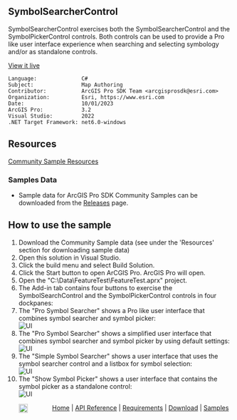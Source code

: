 ## SymbolSearcherControl

<!-- TODO: Write a brief abstract explaining this sample -->
SymbolSearcherControl exercises both the SymbolSearcherControl and the SymbolPickerControl controls.  Both controls can be used to provide a Pro like user interface experience when searching and selecting symbology and/or as standalone controls.  
  


<a href="https://pro.arcgis.com/en/pro-app/sdk/" target="_blank">View it live</a>

<!-- TODO: Fill this section below with metadata about this sample-->
```
Language:              C#
Subject:               Map Authoring
Contributor:           ArcGIS Pro SDK Team <arcgisprosdk@esri.com>
Organization:          Esri, https://www.esri.com
Date:                  10/01/2023
ArcGIS Pro:            3.2
Visual Studio:         2022
.NET Target Framework: net6.0-windows
```

## Resources

[Community Sample Resources](https://github.com/Esri/arcgis-pro-sdk-community-samples#resources)

### Samples Data

* Sample data for ArcGIS Pro SDK Community Samples can be downloaded from the [Releases](https://github.com/Esri/arcgis-pro-sdk-community-samples/releases) page.  

## How to use the sample
<!-- TODO: Explain how this sample can be used. To use images in this section, create the image file in your sample project's screenshots folder. Use relative url to link to this image using this syntax: ![My sample Image](FacePage/SampleImage.png) -->
1. Download the Community Sample data (see under the 'Resources' section for downloading sample data)
2. Open this solution in Visual Studio.    
3. Click the build menu and select Build Solution.    
4. Click the Start button to open ArCGIS Pro. ArcGIS Pro will open.      
5. Open the "C:\Data\FeatureTest\FeatureTest.aprx" project.    
6. The Add-in tab contains four buttons to exercise the SymbolSearchControl and the SymbolPickerControl controls in four dockpanes:  
7. The "Pro Symbol Searcher" shows a Pro like user interface that combines symbol searcher and symbol picker:  
![UI](Screenshots/Screen1.png)  
8. The "Pro Symbol Searcher" shows a simplified user interface that combines symbol searcher and symbol picker by using default settings:  
![UI](Screenshots/Screen2.png)  
9. The "Simple Symbol Searcher" shows a user interface that uses the symbol searcher control and a listbox for symbol selection:  
![UI](Screenshots/Screen3.png)  
10. The "Show Symbol Picker" shows a user interface that contains the symbol picker as a standalone control:  
![UI](Screenshots/Screen4.png)  
  

<!-- End -->

&nbsp;&nbsp;&nbsp;&nbsp;&nbsp;&nbsp;<img src="https://esri.github.io/arcgis-pro-sdk/images/ArcGISPro.png"  alt="ArcGIS Pro SDK for Microsoft .NET Framework" height = "20" width = "20" align="top"  >
&nbsp;&nbsp;&nbsp;&nbsp;&nbsp;&nbsp;&nbsp;&nbsp;&nbsp;&nbsp;&nbsp;&nbsp;
[Home](https://github.com/Esri/arcgis-pro-sdk/wiki) | <a href="https://pro.arcgis.com/en/pro-app/latest/sdk/api-reference" target="_blank">API Reference</a> | [Requirements](https://github.com/Esri/arcgis-pro-sdk/wiki#requirements) | [Download](https://github.com/Esri/arcgis-pro-sdk/wiki#installing-arcgis-pro-sdk-for-net) | <a href="https://github.com/esri/arcgis-pro-sdk-community-samples" target="_blank">Samples</a>
